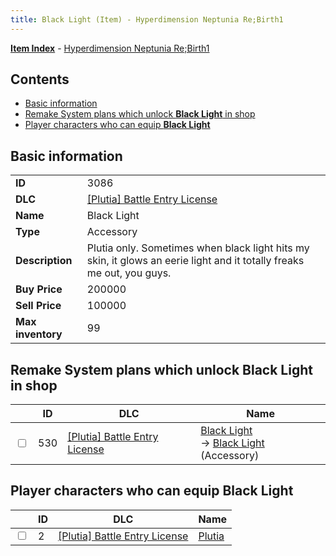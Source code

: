 ```yaml
---
title: Black Light (Item) - Hyperdimension Neptunia Re;Birth1
---
```


[**Item Index**](/neptunia/rb1/item/index.html) - [Hyperdimension Neptunia Re;Birth1](/neptunia/rb1)

## Contents

- [Basic information](#basic-information)
- [Remake System plans which unlock **Black Light** in shop](#remake-system-plans-which-unlock-black-light-in-shop)
- [Player characters who can equip **Black Light**](#player-characters-who-can-equip-black-light)
## Basic information

|   |   |
| -- | -- |
| **ID** | 3086 |
| **DLC** | [[Plutia] Battle Entry License](/neptunia/rb1/dlc/7-plutia.html) |
| **Name** | Black Light |
| **Type** | Accessory |
| **Description** | Plutia only. Sometimes when black light hits my skin, it glows an eerie light and it totally freaks me out, you guys. |
| **Buy Price** | 200000 |
| **Sell Price** | 100000 |
| **Max inventory** | 99 |


## Remake System plans which unlock **Black Light** in shop

|    | ID | DLC | Name |
| -- | -- | --- | ---- |
| <input type="checkbox" id="rb1-remake-7-530" class="trackbox" /> | 530 | [[Plutia] Battle Entry License](/neptunia/rb1/dlc/7-plutia.html) | [Black Light](/neptunia/rb1/remake/7-530-black-light.html)<br /> → [Black Light](/neptunia/rb1/item/7-3086-black-light.html) (Accessory) |


## Player characters who can equip **Black Light**

|    | ID | DLC | Name |
| -- | -- | --- | ---- |
| <input type="checkbox" id="rb1-player-7-2" class="trackbox" /> | 2 | [[Plutia] Battle Entry License](/neptunia/rb1/dlc/7-plutia.html) | [Plutia](/neptunia/rb1/player/7-2-plutia.html) |
